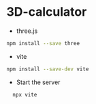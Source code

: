 
# 3D-calculator







- three.js
```bash
npm install --save three
```

- vite
```bash
npm install --save-dev vite
```


- Start the server


```bash
  npx vite
  
```

